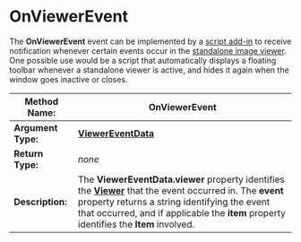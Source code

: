 # OnViewerEvent

The **OnViewerEvent** event can be implemented by a [script add-in](/Manual/scripting/script_add-ins/README.md) to receive notification whenever certain events occur in the [standalone image viewer](/Manual/additional_functionality/viewing_images/README.md). One possible use would be a script that automatically displays a floating toolbar whenever a standalone viewer is active, and hides it again when the window goes inactive or closes. 

| **Method Name:** | OnViewerEvent |
| --- | --- |
| **Argument Type:** | **[ViewerEventData](../scripting_objects/viewereventdata.md)** |
| **Return Type:** | *none* |
| **Description:** | The **ViewerEventData.viewer** property identifies the **[Viewer](../scripting_objects/viewer.md)** that the event occurred in. The **event** property returns a string identifying the event that occurred, and if applicable the **item** property identifies the **Item** involved. |


